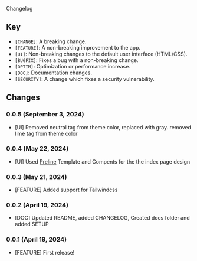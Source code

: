 Changelog

## Key

* `[CHANGE]`: A breaking change. 
* `[FEATURE]`: A non-breaking improvement to the app. 
* `[UI]`: Non-breaking changes to the default user interface (HTML/CSS).
* `[BUGFIX]`: Fixes a bug with a non-breaking change.
* `[OPTIM]`: Optimization or performance increase.
* `[DOC]`: Documentation changes.
* `[SECURITY]`: A change which fixes a security vulnerability.


## Changes

### 0.0.5 (September 3, 2024)

* [UI] Removed neutral tag from theme color, replaced with gray. removed lime tag from theme color 

### 0.0.4 (May 22, 2024)

* [UI] Used [Preline](https://preline.co/)  Template and Compents for the the index page design 

### 0.0.3 (May 21, 2024)

* [FEATURE] Added support for Tailwindcss

### 0.0.2 (April 19, 2024)

* [DOC] Updated README, added CHANGELOG, Created docs folder and added SETUP

### 0.0.1 (April 19, 2024)

* [FEATURE] First release!